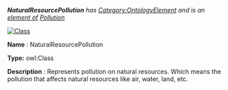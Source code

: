 ___NaturalResourcePollution__ 
 has
 [Category:OntologyElement](../../Category/OntologyElement "Category:OntologyElement") 
 and is an
 [element of](../../Property/ElementOf "Property:ElementOf") 
[Pollution](../../Submissions/Pollution "Submissions:Pollution")_




  





[![Class](../../images/thumb/2/27/Class.gif/45px-Class.gif)](../../Image/Class.gif "Class")


__Name__ 
 : NaturalResourcePollution
 



__Type:__ 
 owl:Class
 



__Description__ 
 : Represents pollution on natural resources. Which means the pollution that affects natural resources like air, water, land, etc.